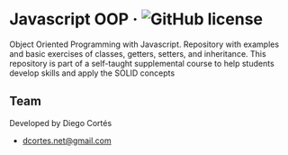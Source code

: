 # Javascript OOP &middot; ![GitHub license](https://img.shields.io/badge/license-MIT-blue.svg)

Object Oriented Programming with Javascript. Repository with examples and basic exercises of classes, getters, setters, and inheritance. This repository is part of a self-taught supplemental course to help students develop skills and apply the SOLID concepts

## Team

Developed by Diego Cortés

* dcortes.net@gmail.com
